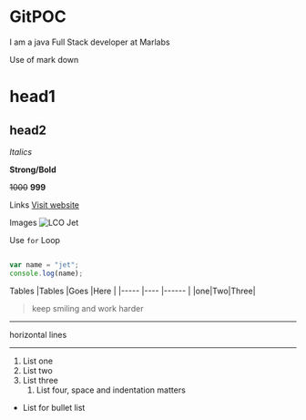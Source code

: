 # GitPOC
I am a java Full Stack developer at Marlabs

Use of mark down
# head1
## head2

_Italics_

**Strong/Bold**

~~1000~~ **999**

Links
[Visit website](https://www.baidu.com "LCO")

Images
![LCO Jet](https://learncodeonline.in/mascot.png "LCO")

Use `for` Loop

```javascript

var name = "jet";
console.log(name);

```

Tables
|Tables |Goes |Here |
|----- |---- |------ |
|one|Two|Three|

>keep smiling and work harder

---
horizontal lines
***

1. List one
2. List two
1. List three
    1. List four, space and indentation matters

- List for bullet list



